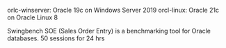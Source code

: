 
orlc-winserver:  Oracle 19c on Windows Server 2019
orcl-linux:     Oracle 21c on Oracle Linux 8

Swingbench SOE (Sales Order Entry) is a benchmarking tool for Oracle databases. 
50 sessions for 24 hrs


